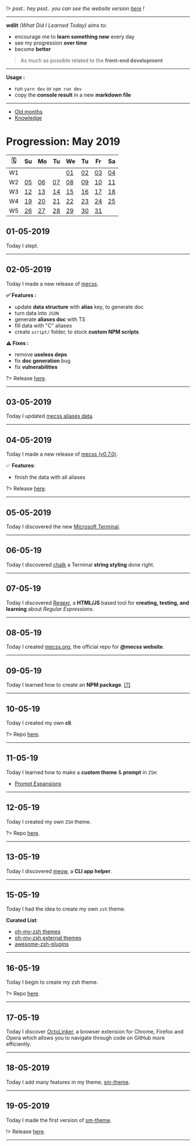 !> *psst.. hey psst.. you can see the website version [here](https://blyndusk.github.io/wdilt/#/) !*

----

**wdilt** *(What Did I Learned Today)* aims to:

- encourage me to **learn something new** every day
- see my progression **over time**
- become **better**

> As much as possible related to the **front-end development**

----

**Usage :**

- run `yarn dev` or `npm run dev`
- copy the **console result** in a new **markdown file**

----

- [Old months](/annexes/OLD.md)
- [Knowledge](/annexes/KNOWLEDGE.md)

# Progression: May 2019

| 🗓  |         Su       |         Mo       |         Tu       |         We       |         Tu       |         Fr       |         Sa       |
| -- | ---------------- | ---------------- | ---------------- | ---------------- | ---------------- | ---------------- | ---------------- |
| W1 |                  |                  |                  |[01](#_01-05-2019)|[02](#_02-05-2019)|[03](#_03-05-2019)|[04](#_04-05-2019)|
| W2 |[05](#_05-05-2019)|[06](#_06-05-2019)|[07](#_07-05-2019)|[08](#_08-05-2019)|[09](#_09-05-2019)|[10](#_10-05-2019)|[11](#_11-05-2019)|
| W3 |[12](#_12-05-2019)|[13](#_13-05-2019)|[14](#_14-05-2019)|[15](#_15-05-2019)|[16](#_16-05-2019)|[17](#_17-05-2019)|[18](#_18-05-2019)|
| W4 |[19](#_19-05-2019)|[20](#_20-05-2019)|[21](#_21-05-2019)|[22](#_22-05-2019)|[23](#_23-05-2019)|[24](#_24-05-2019)|[25](#_25-05-2019)|
| W5 |[26](#_26-05-2019)|[27](#_27-05-2019)|[28](#_28-05-2019)|[29](#_29-05-2019)|[30](#_30-05-2019)|[31](#_31-05-2019)|                  |

## 01-05-2019

Today I slept.

----

## 02-05-2019

Today I made a new release of [mecss](https://github.com/mecss).

**✅ Features :**

- update **data structure** with **alias** key, to generate doc
- turn data into `JSON`
- generate **aliases doc** with TS
- fill data with "C" aliases
- create `script/` folder, to stock **custom NPM scripts**

**⚠️ Fixes :**

- remove **useless deps**
- fix **doc generation** bug
- fix **vulnerabilities**

?> Release [here](https://github.com/mecss/mecss/releases/latest).

----

## 03-05-2019

Today I updated [mecss aliases data](https://github.com/mecss/mecss/blob/master/data/data.json).

----

## 04-05-2019

Today I made a new release of [mecss (v0.7.0)](https://github.com/mecss).

✅ **Features**:

- finish the data with all aliases

?> Release [here](https://github.com/mecss/mecss/releases/latest).

----

## 05-05-2019

Today I discovered the new [Microsoft Terminal](https://github.com/microsoft/Terminal).

----

## 06-05-19

Today I discovered [chalk](https://github.com/chalk/chalk) a Terminal **string styling** done right.

----

## 07-05-19

Today I discovered [Regexr](https://regexr.com/), a **HTML/JS** based tool for **creating, testing, and learning** about *Regular Expressions*.

----

## 08-05-19

Today I created [mecss.org](https://github.com/mecss/mecss.org), the official repo for **@mecss website**.

----

## 09-05-19

Today I learned how to create an **NPM package**. [[?]](https://medium.freecodecamp.org/how-to-make-a-beautiful-tiny-npm-package-and-publish-it-2881d4307f78)

----

## 10-05-19

Today I created my own **cli**.

?> Repo [here](https://github.com/blyndusk/blyndusk).

----

## 11-05-19

Today I learned how to make a **custom theme** & **prompt** in `ZSH`:

- [Prompt Expansions](http://zsh.sourceforge.net/Doc/Release/Prompt-Expansion.html)

----

## 12-05-19

Today I created my own `ZSH` theme.

?> Repo [here](https://github.com/blyndusk/blyndusk-terminal-theme).

----

## 13-05-19

Today I discovered [meow](https://github.com/sindresorhus/meow), a **CLI app helper**.

----

## 15-05-19

Today I had the idea to create my own `zsh` theme.

**Curated List**:

- [oh-my-zsh themes](https://github.com/robbyrussell/oh-my-zsh/wiki/Themes)
- [oh-my-zsh external themes](https://github.com/robbyrussell/oh-my-zsh/wiki/External-themes)
- [awesome-zsh-plugins](https://github.com/unixorn/awesome-zsh-plugins)

----

## 16-05-19

Today I begin to create my zsh theme.

?> Repo [here](https://github.com/blyndusk/sm-theme).

----

## 17-05-19

Today I discover [OctoLinker](https://github.com/OctoLinker/OctoLinker), a browser extension for Chrome, Firefox and Opera which allows you to navigate through code on GitHub more efficiently.

----

## 18-05-2019

Today I add many features in my theme, [sm-theme](https://github.com/blyndusk/sm-theme).

----

## 19-05-2019

Today I made the first version of [sm-theme](https://github.com/blyndusk/sm-theme).

!> Release [here](https://github.com/blyndusk/sm-theme/releases/tag/1.0.0).

----